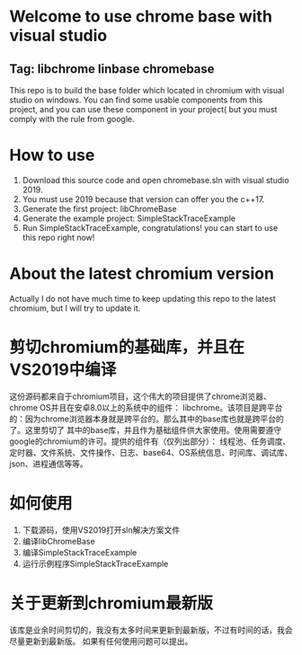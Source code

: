 # Welcome to use chrome base with visual studio
## Tag: libchrome linbase chromebase
This repo is to build the base folder which located in chromium with visual studio on windows.
You can find some usable components from this project, and you can use these component in your
project( but you must comply with the rule from google.

# How to use
1. Download this source code and open chromebase.sln with visual studio 2019.
2. You must use 2019 because that version can offer you the c++17.
3. Generate the first project: libChromeBase
4. Generate the example project: SimpleStackTraceExample
5. Run SimpleStackTraceExample, congratulations! you can start to use this repo right now!
# About the latest chromium version
Actually I do not have much time to keep updating this repo to the latest chromium, but I will try
to update it.


# 剪切chromium的基础库，并且在VS2019中编译
这份源码都来自于chromium项目，这个伟大的项目提供了chrome浏览器、chrome OS并且在安卓8.0以上的系统中的组件：
libchrome。该项目是跨平台的：因为chrome浏览器本身就是跨平台的。那么其中的base库也就是跨平台的了。这里剪切了
其中的base库，并且作为基础组件供大家使用。使用需要遵守google的chromium的许可。提供的组件有（仅列出部分）：
线程池、任务调度、定时器、文件系统、文件操作、日志、base64、OS系统信息、时间库、调试库、json、进程通信等等。
# 如何使用
1. 下载源码，使用VS2019打开sln解决方案文件
2. 编译libChromeBase
3. 编译SimpleStackTraceExample
4. 运行示例程序SimpleStackTraceExample
# 关于更新到chromium最新版
该库是业余时间剪切的，我没有太多时间来更新到最新版，不过有时间的话，我会尽量更新到最新版。
如果有任何使用问题可以提出。
